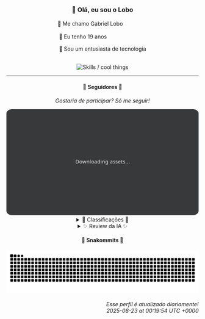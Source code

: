 <div align="center">
  <h3>👋 Olá, eu sou o Lobo</h3>
  
  <p>🐺 Me chamo Gabriel Loboㅤㅤㅤㅤㅤ</p>
  <p>🧔 Eu tenho 19 anosㅤㅤㅤㅤㅤㅤㅤㅤ</p>
  <p>🧠 Sou um entusiasta de tecnologia</p>

  <br/>

  <img width="600" alt="Skills / cool things" src="https://skills-icons.vercel.app/api/icons?i=python,md,html,css,js,github,git,vscode,linux,node,ts,sass,react,vite,vercel,lottie,ionic,capacitor,zustand,framer,firebase,arduino,godot,tailwind,shadcnui,lucide,zorinos,pnpm,reactnative&perline=14" />
</div>

<hr />

<div align="center">
    <h4>👤 Seguidores 👤</h4>
    <p><i>Gostaria de participar? Só me seguir!</i></p>
    <img width="600" src=".github/assets/cards/top3.svg" alt="Top 3 followers contributors (monthly)" />
    <details>
    <summary>🏅 Classificações 🏅</summary>
    <br/>
    <table>
        <thead>
            <tr align="center">
                <th>Posição</th>
                <th>Seguidor</th>
                <th>Contribuições</th>
            </tr>
        </thead>
        <tbody>
            <tr align="center">
                <td>1°</td>
                <td><a href="https://github.com/EvertonMJunior">Everton Marcelino Jr.</a></td>
                <td>159 ctr.</td>
            </tr>
            <tr align="center">
                <td>2°</td>
                <td><a href="https://github.com/wTechnoo">Cézar</a></td>
                <td>143 ctr.</td>
            </tr>
            <tr align="center">
                <td>3°</td>
                <td><a href="https://github.com/felipegueller">Felipe Gueller</a></td>
                <td>136 ctr.</td>
            </tr>
            <tr align="center">
                <td>4°</td>
                <td><a href="https://github.com/RafaZeero">Rafael Lima de Morais</a></td>
                <td>112 ctr.</td>
            </tr>
            <tr align="center">
                <td>5°</td>
                <td><a href="https://github.com/danko-nobre">Danilo Nobre</a></td>
                <td>100 ctr.</td>
            </tr>
            <tr align="center">
                <td>6°</td>
                <td><a href="https://github.com/DeividSouSan">Deivid Souza Santana</a></td>
                <td>49 ctr.</td>
            </tr>
            <tr align="center">
                <td>7°</td>
                <td><a href="https://github.com/TopTrenDev">TopTrenDev</a></td>
                <td>39 ctr.</td>
            </tr>
            <tr align="center">
                <td>8°</td>
                <td><a href="https://github.com/NeWBoX22">NeWBoX22</a></td>
                <td>37 ctr.</td>
            </tr>
            <tr align="center">
                <td>9°</td>
                <td><a href="https://github.com/GabrielCarvalhoSouza">Gabriel Carvalho</a></td>
                <td>31 ctr.</td>
            </tr>
            <tr align="center">
                <td>10°</td>
                <td><a href="https://github.com/filipedeschamps">Filipe Deschamps</a></td>
                <td>30 ctr.</td>
            </tr>
        </tbody>
    </table>
    </details>
    <details>
    <summary>✨ Review da IA ✨</summary>
    <br/>
    <div align="justify"><p><b>Everton Marcelino Jr.</b>, ah, o primeiro da lista. Presumo que "apaixonado por tecnologia" seja uma forma elegante de dizer que você passa mais tempo com código do que com pessoas reais. 159 contribuições, impressionante... se ao menos metade delas não fossem para o TypeORM. Sério, você vive lá dentro? Que tal explorar outros ORMs, ou, quem sabe, tocar num banco de dados de verdade?</p>
<p><b>Cézar</b>, parabéns pela sua incrível contribuição de... bem, 143 contribuições. Vejo que seu foco em .NET é tão intenso que você não tem tempo para mais nada. Sem repositórios recentes? Talvez seja hora de sair da toca do Visual Studio e encarar o mundo lá fora. Ou não, quem sou eu para julgar suas escolhas de vida?</p>
<p><b>Felipe Gueller</b>, "Bacharel em Sistemas de Informações", hein? Chique. Mas me diga, esses "componentes HTML diversos" que você faz são realmente tão legais assim? Seu repositório foi atualizado pela última vez em agosto do ano passado. Imagino que a palavra "diversos" signifique "uma dúzia de botões e um input mal estilizado".</p>
<p><b>Rafael Lima de Morais</b>, Go, Typescript, Rust, Vim... parece que temos um ninja moderno aqui. "Dotfiles" como repositório mais recente? Que ousadia! Mas, falando sério, "CL4R1T4S" para "SYSTEM PROMPT TRANSPARENCY"? Me parece que alguém está tentando resolver problemas do mundo com gambiarras. E o livro de Python? Já está vendendo bem ou só está pegando poeira digital?</p>
<p><b>Danilo Nobre</b>, Full-stack, Game dev e 3D Enthusiast... uau, um verdadeiro polímata! Mas, analisando suas contribuições, parece que você está mais para "faz-tudo que não termina nada". Sua última contribuição relevante foi em julho. "Space Wizard Studios"? Sério? Parece nome de startup que vai durar seis meses. E o que dizer daquele fork do Blender? Só para dizer que você mexe com 3D?</p>
<p><b>Deivid Souza Santana</b>, "apaixonado por desenvolvimento back-end". Que fofo! "Taskmaster" para organizar tarefas? Sério? Você precisa de um aplicativo para isso? "ReceitasGov"? Automatizar o acesso a dados públicos? Interessante... pena que foi em outubro do ano passado. E "MADB" em C++? Espero que não seja mais um projeto inacabado na sua coleção.</p>
<p><b>TopTrenDev</b>, "Full-Stack & Blockchain Developer, Solana Specialist". Que currículo! Mas, vamos ser sinceros, quantos desses projetos blockchain realmente funcionam? Seu "YourControls" para simuladores de voo parece promissor, mas a última atualização foi há alguns dias. Espero que você não esteja apenas fingindo que está ocupado.</p>
<p><b>NeWBoX22</b>, um "yt-downloader" em Python? Original! A última atualização foi ontem, então imagino que você esteja correndo atrás para evitar que o YouTube mude a API de novo. Pelo menos você está fazendo algo, diferente de muitos aqui. Mas, sério, você precisa de um repositório com seu nome? Para quê? Autoafirmação?</p>
<p><b>Gabriel Carvalho</b>, "content_sumarizer" e "data_structures"? Parece que alguém está tentando ser o próximo grande cientista de dados. Mas, olhando para suas contribuições, parece que você está mais para "estudante esforçado que ainda não sabe para onde ir". Quem sabe você não descobre antes do próximo mês.</p>
<p><b>Filipe Deschamps</b>, ah, o guru da programação. "Quer se sentir competente em programação? Confere isso: https://curso.dev". Sério, Filipe? Autopromoção descarada em um ranking de contribuições? "doom-fire-algorithm"? Que nostalgia! Mas e o resto? Parece que você está mais preocupado em vender cursos do que em contribuir de verdade. Pelo menos o "tabnews.com.br" ainda está ativo, né?</p>
<p><b>João Nery</b>, "Calculadora em JS" e "Jogo da Velha"? Que projetos inovadores! Parece que voltamos para 2010. "Site da AT Softwares"? Imagino que seja o auge do design moderno. Sério, João, você precisa urgentemente de um curso de design e um pouco de originalidade. Mas não desista, talvez um dia você chegue lá.</p>
</div>
    </details>
</div>

<div align="center">
  <h4>🐍 Snakommits 🐍</h4>
    <picture>
      <source media="(prefers-color-scheme: dark)" srcset="https://raw.githubusercontent.com/Lobooooooo14/Lobooooooo14/snake-output/snake-dark.svg">
      <source media="(prefers-color-scheme: light)" srcset="https://raw.githubusercontent.com/Lobooooooo14/Lobooooooo14/snake-output/snake-light.svg">
      <img alt="github contribution grid snake animation" src="https://raw.githubusercontent.com/Lobooooooo14/Lobooooooo14/snake-output/snake-light.svg">
    </picture>
</div>

<h6 align="right">
  Esse perfil é atualizado diariamente!<br/> <i>2025-08-23 at 00:19:54 UTC +0000</i>
<h6>